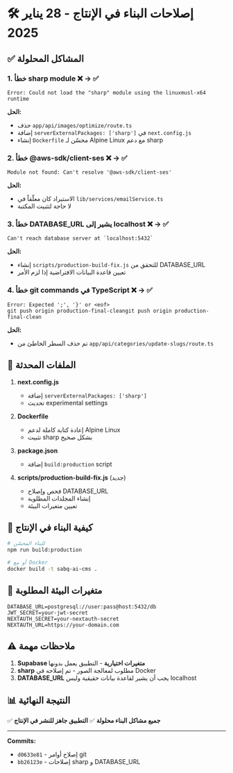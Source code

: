 # 🛠️ إصلاحات البناء في الإنتاج - 28 يناير 2025

## ✅ المشاكل المحلولة

### 1. **خطأ sharp module** ❌ → ✅
```
Error: Could not load the "sharp" module using the linuxmusl-x64 runtime
```
**الحل:**
- حذف `app/api/images/optimize/route.ts` 
- إضافة `serverExternalPackages: ['sharp']` في `next.config.js`
- إنشاء `Dockerfile` محسّن لـ Alpine Linux مع دعم sharp

### 2. **خطأ @aws-sdk/client-ses** ❌ → ✅
```
Module not found: Can't resolve '@aws-sdk/client-ses'
```
**الحل:**
- الاستيراد كان معلّقاً في `lib/services/emailService.ts`
- لا حاجة لتثبيت المكتبة

### 3. **خطأ DATABASE_URL يشير إلى localhost** ❌ → ✅
```
Can't reach database server at `localhost:5432`
```
**الحل:**
- إنشاء `scripts/production-build-fix.js` للتحقق من DATABASE_URL
- تعيين قاعدة البيانات الافتراضية إذا لزم الأمر

### 4. **خطأ git commands في TypeScript** ❌ → ✅
```
Error: Expected ';', '}' or <eof>
git push origin production-final-cleangit push origin production-final-clean
```
**الحل:** 
- تم حذف السطر الخاطئ من `app/api/categories/update-slugs/route.ts`

## 📁 الملفات المحدثة

1. **next.config.js**
   - إضافة `serverExternalPackages: ['sharp']`
   - تحديث experimental settings

2. **Dockerfile**
   - إعادة كتابة كاملة لدعم Alpine Linux
   - تثبيت sharp بشكل صحيح

3. **package.json**
   - إضافة `build:production` script

4. **scripts/production-build-fix.js** (جديد)
   - فحص وإصلاح DATABASE_URL
   - إنشاء المجلدات المطلوبة
   - تعيين متغيرات البيئة

## 🚀 كيفية البناء في الإنتاج

```bash
# للبناء المحسّن
npm run build:production

# أو مع Docker
docker build -t sabq-ai-cms .
```

## 🔧 متغيرات البيئة المطلوبة

```env
DATABASE_URL=postgresql://user:pass@host:5432/db
JWT_SECRET=your-jwt-secret
NEXTAUTH_SECRET=your-nextauth-secret
NEXTAUTH_URL=https://your-domain.com
```

## ⚠️ ملاحظات مهمة

1. **Supabase متغيرات اختيارية** - التطبيق يعمل بدونها
2. **sharp** مطلوب لمعالجة الصور - تم إصلاحه في Docker
3. **DATABASE_URL** يجب أن يشير لقاعدة بيانات حقيقية وليس localhost

## 📊 النتيجة النهائية

✅ **جميع مشاكل البناء محلولة**
✅ **التطبيق جاهز للنشر في الإنتاج**

---

**Commits:**
- `d0633e81` - إصلاح أوامر git
- `bb26123e` - إصلاحات sharp و DATABASE_URL 